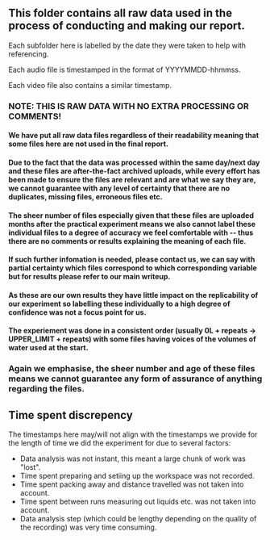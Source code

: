 ## This folder contains all raw data used in the process of conducting and making our report.

Each subfolder here is labelled by the date they were taken to help with referencing.

Each audio file is timestamped in the format of YYYYMMDD-hhmmss.

Each video file also contains a similar timestamp.

### NOTE: THIS IS RAW DATA WITH NO EXTRA PROCESSING OR COMMENTS!

#### We have put all raw data files regardless of their readability meaning that some files here are not used in the final report.

#### Due to the fact that the data was processed within the same day/next day and these files are after-the-fact archived uploads, while every effort has been made to ensure the files are relevant and are what we say they are, we cannot guarantee with any level of certainty that there are no duplicates, missing files, erroneous files etc.

#### The sheer number of files especially given that these files are uploaded months after the practical experiment means we also cannot label these individual files to a degree of accuracy we feel comfortable with -- thus there are no comments or results explaining the meaning of each file.

#### If such further infomation is needed, please contact us, we can say with partial certainty which files correspond to which corresponding variable but for results please refer to our main writeup.

#### As these are our own results they have little impact on the replicability of our experiment so labelling these individually to a high degree of confidence was not a focus point for us.

#### The experiement was done in a consistent order (usually 0L + repeats -> UPPER_LIMIT + repeats) with some files having voices of the volumes of water used at the start.

### Again we emphasise, the sheer number and age of these files means we cannot guarantee any form of assurance of anything regarding the files.

## Time spent discrepency

The timestamps here may/will not align with the timestamps we provide for the length of time we did the experiment for due to several factors:

- Data analysis was not instant, this meant a large chunk of work was "lost".
- Time spent preparing and setiing up the workspace was not recorded.
- Time spent packing away and distance travelled was not taken into account.
- Time spent between runs measuring out liquids etc. was not taken into account.
- Data analysis step (which could be lengthy depending on the quality of the recording) was very time consuming.
